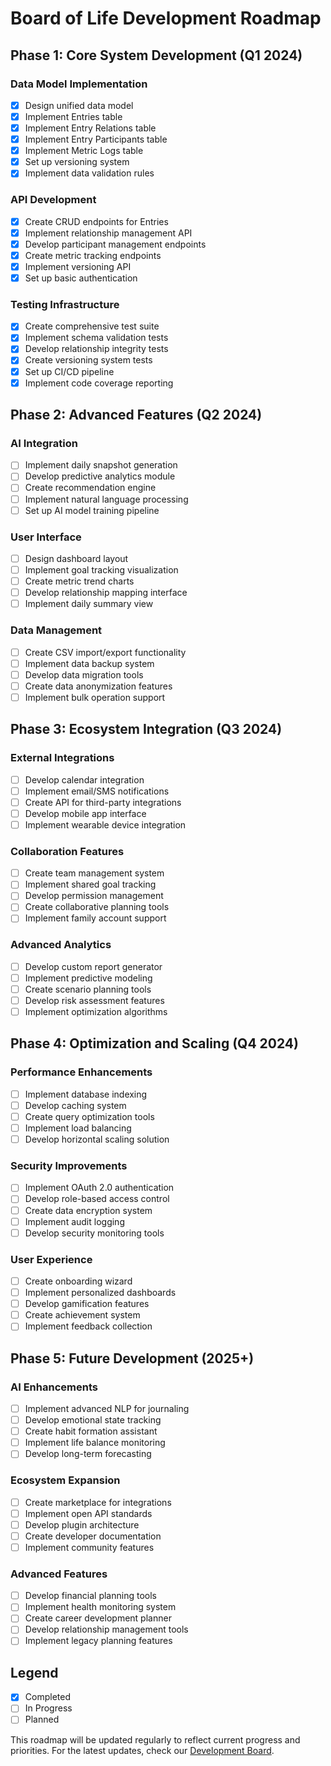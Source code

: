 # Board of Life Development Roadmap

## Phase 1: Core System Development (Q1 2024)

### Data Model Implementation
- [x] Design unified data model
- [x] Implement Entries table
- [x] Implement Entry Relations table
- [x] Implement Entry Participants table
- [x] Implement Metric Logs table
- [x] Set up versioning system
- [x] Implement data validation rules

### API Development
- [x] Create CRUD endpoints for Entries
- [x] Implement relationship management API
- [x] Develop participant management endpoints
- [x] Create metric tracking endpoints
- [x] Implement versioning API
- [x] Set up basic authentication

### Testing Infrastructure
- [x] Create comprehensive test suite
- [x] Implement schema validation tests
- [x] Develop relationship integrity tests
- [x] Create versioning system tests
- [x] Set up CI/CD pipeline
- [x] Implement code coverage reporting

## Phase 2: Advanced Features (Q2 2024)

### AI Integration
- [ ] Implement daily snapshot generation
- [ ] Develop predictive analytics module
- [ ] Create recommendation engine
- [ ] Implement natural language processing
- [ ] Set up AI model training pipeline

### User Interface
- [ ] Design dashboard layout
- [ ] Implement goal tracking visualization
- [ ] Create metric trend charts
- [ ] Develop relationship mapping interface
- [ ] Implement daily summary view

### Data Management
- [ ] Create CSV import/export functionality
- [ ] Implement data backup system
- [ ] Develop data migration tools
- [ ] Create data anonymization features
- [ ] Implement bulk operation support

## Phase 3: Ecosystem Integration (Q3 2024)

### External Integrations
- [ ] Develop calendar integration
- [ ] Implement email/SMS notifications
- [ ] Create API for third-party integrations
- [ ] Develop mobile app interface
- [ ] Implement wearable device integration

### Collaboration Features
- [ ] Create team management system
- [ ] Implement shared goal tracking
- [ ] Develop permission management
- [ ] Create collaborative planning tools
- [ ] Implement family account support

### Advanced Analytics
- [ ] Develop custom report generator
- [ ] Implement predictive modeling
- [ ] Create scenario planning tools
- [ ] Develop risk assessment features
- [ ] Implement optimization algorithms

## Phase 4: Optimization and Scaling (Q4 2024)

### Performance Enhancements
- [ ] Implement database indexing
- [ ] Develop caching system
- [ ] Create query optimization tools
- [ ] Implement load balancing
- [ ] Develop horizontal scaling solution

### Security Improvements
- [ ] Implement OAuth 2.0 authentication
- [ ] Develop role-based access control
- [ ] Create data encryption system
- [ ] Implement audit logging
- [ ] Develop security monitoring tools

### User Experience
- [ ] Create onboarding wizard
- [ ] Implement personalized dashboards
- [ ] Develop gamification features
- [ ] Create achievement system
- [ ] Implement feedback collection

## Phase 5: Future Development (2025+)

### AI Enhancements
- [ ] Implement advanced NLP for journaling
- [ ] Develop emotional state tracking
- [ ] Create habit formation assistant
- [ ] Implement life balance monitoring
- [ ] Develop long-term forecasting

### Ecosystem Expansion
- [ ] Create marketplace for integrations
- [ ] Implement open API standards
- [ ] Develop plugin architecture
- [ ] Create developer documentation
- [ ] Implement community features

### Advanced Features
- [ ] Develop financial planning tools
- [ ] Implement health monitoring system
- [ ] Create career development planner
- [ ] Develop relationship management tools
- [ ] Implement legacy planning features

## Legend
- [x] Completed
- [ ] In Progress
- [ ] Planned

This roadmap will be updated regularly to reflect current progress and priorities. For the latest updates, check our [Development Board](https://github.com/your-org/board-of-life/projects/1).

